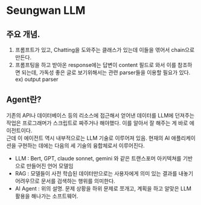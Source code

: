 # Seungwan LLM

## 주요 개념.
1. 프롬프트가 있고, Chatting을 도와주는 클래스가 있는데 이들을 엮어서 chain으로 만든다.
2. 프롬프팅을 하고 받아온 response에는 답변이 content 필드로 와서 이를 참조하면 되는데, 가독성 좋은 글로 보기위해서는 관련 parser들을 이용할 필요가 있다. ex) output parser

## Agent란?
기존의 API나 데이터베이스 등의 리소스에 접근해서 얻어낸 데이터를 LLM에 던져주는 작업은 프로그래머가 스크립트로 짜주거나 해야했다. 이를 알아서 잘 해주는 게 바로 에이전트이다.<br/>
근데 이 에이전트 역시 내부적으로는 LLM 기술로 이루어져 있음. 현재의 AI 애플리케이션을 구현하는 데에는 다음의 세 기술의 융합체로서 이루어진다.
- LLM : Bert, GPT, claude sonnet, gemini 와 같은 트랜스포머 아키텍쳐를 기반으로 만들어진 언어 모델임
- RAG : 모델들이 사전 학습된 데이터만으로는 사용자에게 의미 있는 결과를 내놓기 어려우므로 문서를 검색하는 행위를 의미한다.
- AI Agent : 위의 설명. 문제 상황을 하위 문제로 쪼개고, 계획을 하고 알맞은 LLM 활용을 해나가는 소프트웨어.